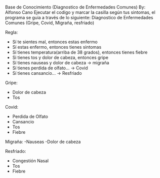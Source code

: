 Base de Conocimiento (Diagnostico de Enfermedades Comunes)
By: Alfonso Cano
Ejecutar el codigo y marcar la casilla según tus sintomas, el programa se guia a través de lo siguiente:
Diagnostico de Enfermedades Comunes (Gripe, Covid, Migraña, resfriado)

Regla: 
- Sí te sientes mal, entonces estas enfermo
- Sí estas enfermo, entonces tienes sintomas
- Sí tienes temperatura(arriba de 38 grados), entonces tienes fiebre
- Si tienes tos y dolor de cabeza, entonces gripe
- Sí tienes nauseas y dolor de cabeza -> migraña
- Sí tienes perdida de olfato... -> Covid
- Sí tienes cansancio... -> Resfriado

Gripe:
- Dolor de cabeza
- Tos

Covid:
- Perdida de Olfato
- Cansancio
- Tos
- Fiebre

Migraña:
-Nauseas
-Dolor de cabeza

Resfriado:
- Congestión Nasal
- Tos
- Fiebre
